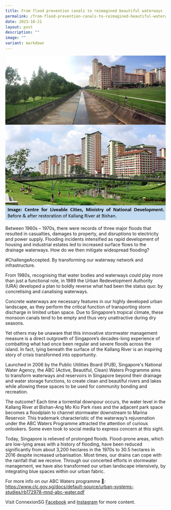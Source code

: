 ```yaml
---
title: From flood prevention canals to reimagined beautiful waterways
permalink: /from-flood-prevention-canals-to-reimagined-beautiful-waterways/
date: 2023-10-21
layout: post
description: ""
image: ""
variant: markdown
---
```

![](/images/connexionsg/2023/Flood_prevention_canals.jpg)

Between 1960s – 1970s, there were records of three major floods that resulted in casualties, damages to property, and disruptions to electricity and power supply. Flooding incidents intensified as rapid development of housing and industrial estates led to increased surface flows to the drainage waterways. How do we then mitigate widespread flooding? 

#ChallengeAccepted. By transforming our waterway network and infrastructure.

From 1980s, recognising that water bodies and waterways could play more than just a functional role, in 1989 the Urban Redevelopment Authority (URA) developed a plan to boldly reverse what had been the status quo: by concretising and canalising waterways.

Concrete waterways are necessary features in our highly developed urban landscape, as they perform the critical function of transporting storm discharge in limited urban space. Due to Singapore’s tropical climate, these monsoon canals tend to be empty and thus very unattractive during dry seasons.

Yet others may be unaware that this innovative stormwater management measure is a direct outgrowth of Singapore’s decades-long experience of combatting what had once been regular and severe floods across the island. In fact, lying beneath the surface of the Kallang River is an inspiring story of crisis transformed into opportunity.

Launched in 2006 by the Public Utilities Board (PUB), Singapore's National Water Agency, the ABC (Active, Beautiful, Clean) Waters Programme aims to transform waterways and reservoirs in Singapore beyond their drainage and water storage functions, to create clean and beautiful rivers and lakes while allowing these spaces to be used for community bonding and recreation.

The outcome? Each time a torrential downpour occurs, the water level in the Kallang River at Bishan-Ang Mo Kio Park rises and the adjacent park space becomes a floodplain to channel stormwater downstream to Marina Reservoir. This trademark characteristic of the waterway’s rejuvenation under the ABC Waters Programme attracted the attention of curious onlookers. Some even took to social media to express concern at this sight.

Today, Singapore is relieved of prolonged floods. Flood-prone areas, which are low-lying areas with a history of flooding, have been reduced significantly from about 3,200 hectares in the 1970s to 30.5 hectares in 2016 despite increased urbanisation. Most times, our drains can cope with the rainfall that we receive. Through our concerted efforts in stormwater management, we have also transformed our urban landscape intensively, by integrating blue spaces within our urban fabric.

For more info on our ABC Waters programme 🔗: 
https://www.clc.gov.sg/docs/default-source/urban-systems-studies/rb172978-mnd-abc-water.pdf

Visit ConnexionSG [Facebook](https://www.facebook.com/ConnexionSG) and [Instagram](https://www.instagram.com/connexionsg/) for more content.